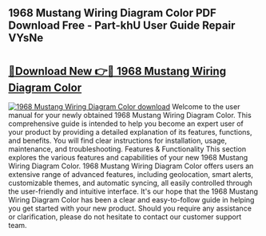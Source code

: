 ## 1968 Mustang Wiring Diagram Color PDF Download Free - Part-khU User Guide Repair VYsNe

# <h2><a href="http://dfovvv.blite.top/?on=1968+Mustang+Wiring+Diagram+Color">🔗Download New 👉🔴 1968 Mustang Wiring Diagram Color</a></h2>

[![1968 Mustang Wiring Diagram Color download](https://i.imgur.com/lujVjoI.png)](http://dfovvv.blite.top/?on=1968+Mustang+Wiring+Diagram+Color)
Welcome to the user manual for your newly obtained 1968 Mustang Wiring Diagram Color. This comprehensive guide is intended to help you become an expert user of your product by providing a detailed explanation of its features, functions, and benefits. You will find clear instructions for installation, usage, maintenance, and troubleshooting. Features & Functionality This section explores the various features and capabilities of your new 1968 Mustang Wiring Diagram Color. 1968 Mustang Wiring Diagram Color offers users an extensive range of advanced features, including geolocation, smart alerts, customizable themes, and automatic syncing, all easily controlled through the user-friendly and intuitive interface. It's our hope that the 1968 Mustang Wiring Diagram Color has been a clear and easy-to-follow guide in helping you get started with your new product. Should you require any assistance or clarification, please do not hesitate to contact our customer support team.
